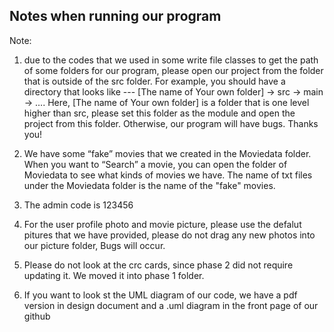 ## Notes when running our program

Note:


1. due to the codes that we used in some write file classes to get the path of some folders for our program, please open our project from the folder that is outside of the src folder.
For example, you should have a directory that looks like --- [The name of Your own folder] -> src -> main -> …. Here, [The name of Your own folder] is a folder that is one level higher than src, please set this folder as the module and open the project from this folder. Otherwise, our program will have bugs. Thanks you!

2. We have some “fake” movies that we created in the Moviedata folder. When you want to “Search” a movie, you can open the folder of Moviedata to see what kinds of movies we have. The name of txt files under the Moviedata folder is the name of the "fake" movies.

3. The admin code is 123456 

4. For the user profile photo and movie picture, please use the defalut pitures that we have provided, please do not drag any new photos into our picture folder, Bugs will occur. 

5. Please do not look at the crc cards, since phase 2 did not require updating it. We moved it into phase 1 folder.

6. If you want to look st the UML diagram of our code, we have a pdf version in design document and a .uml diagram in the front page of our github
